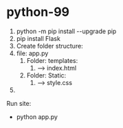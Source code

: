 # python-99



1. python -m pip install --upgrade pip
2. pip install Flask
3. Create folder structure:
4. file: app.py
   1. Folder: templates:
      1. --> index.html
   2. Folder: Static:
      1. --> style.css
5. 



Run site: 
- python app.py